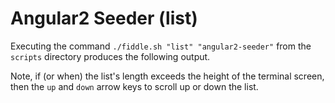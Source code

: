 Angular2 Seeder (list)
======

Executing the command `./fiddle.sh "list" "angular2-seeder"` from the `scripts` directory produces the following output.


    
    
Note, if (or when) the list's length exceeds the height of the terminal screen, then the `up` and `down` arrow 
keys to scroll up or down the list. 
